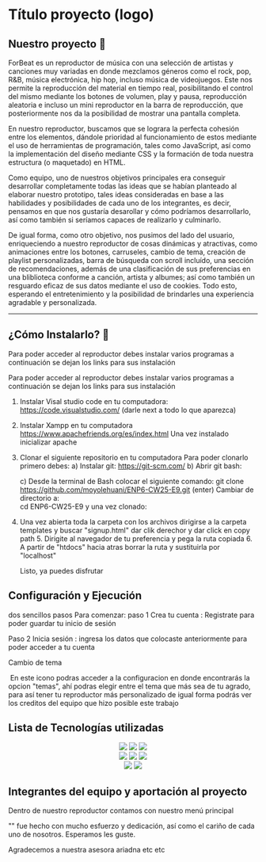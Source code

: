 # <h1> Título proyecto (logo) </h1>

## **Nuestro proyecto** 🎵
ForBeat es un reproductor de música con una selección de artistas y canciones muy variadas en donde mezclamos géneros como el rock, pop, R&B, música electrónica, hip hop, incluso música de videojuegos. Este nos permite la reproducción del material en tiempo real, posibilitando el control del mismo mediante los botones de volumen, play y pausa, reproducción aleatoria e incluso un mini reproductor en la barra de reproducción, que posteriormente nos da la posibilidad de mostrar una pantalla completa. 

En nuestro reproductor, buscamos que se lograra la perfecta cohesión entre los elementos, dándole prioridad al funcionamiento de estos mediante el uso de herramientas de programación, tales como JavaScript, así como la implementación del diseño mediante CSS y la formación de toda nuestra estructura (o maquetado) en HTML. 

Como equipo, uno de nuestros objetivos principales era conseguir desarrollar completamente todas las ideas que se habían planteado al elaborar nuestro prototipo, tales ideas consideradas en base a las habilidades y posibilidades de cada uno de los integrantes, es decir, pensamos en que nos gustaría desarollar y cómo podríamos desarrollarlo, así como también si seríamos capaces de realizarlo y culminarlo. 

De igual forma, como otro objetivo, nos pusimos del lado del usuario, enriqueciendo a nuestro reproductor de cosas dinámicas y atractivas, como animaciones entre los botones, carruseles, cambio de tema, creación de playlist personalizadas, barra de búsqueda con scroll incluído, una sección de recomendaciones, además de una clasificación de sus preferencias en una bliblioteca conforme a canción, artista y albumes; así como también un resguardo eficaz de sus datos mediante el uso de cookies. Todo esto, esperando el entretenimiento y la posibilidad de brindarles una experiencia agradable y personalizada. 

 --- 
 
## **¿Cómo Instalarlo?** 🔧
Para poder acceder al reproductor debes instalar varios programas a continuación se dejan los links para sus instalación

Para poder acceder al reproductor debes instalar varios programas a continuación se dejan los links para sus instalación

1. Instalar Visal studio code en tu computadora: <br>
	https://code.visualstudio.com/ (darle next a todo lo que aparezca)
2. Instalar Xampp en tu computadora <br>
   	https://www.apachefriends.org/es/index.html 
	Una vez instalado inicializar apache 
3. Clonar el siguiente repositorio en tu computadora
 		Para poder clonarlo primero debes: 
	a) Instalar git:
		https://git-scm.com/
	b) Abrir git bash:
	
	c) Desde la terminal de Bash colocar el siguiente comando: 
		git clone https://github.com/moyolehuani/ENP6-CW25-E9.git (enter)
	   Cambiar de directorio a: 		
  			cd ENP6-CW25-E9
		y una vez clonado:
	
4. Una vez abierta toda la carpeta con los archivos dirigirse a la carpeta templates y buscar "signup.html" dar clik derechor y dar click en copy path 
 	5. Dirigite al navegador de tu preferencia y pega la ruta copiada
  	6. A partir de "htdocs"  hacia atras borrar la ruta y sustituirla por "localhost" 
   
   Listo, ya puedes disfrutar 

## Configuración y Ejecución 
dos sencillos pasos 
Para comenzar: 
paso 1 
Crea tu cuenta : Registrate para poder guardar tu inicio de sesión 

Paso 2 
Inicia sesión : ingresa los datos que colocaste anteriormente para poder acceder a tu cuenta 

Cambio de tema 


<img engranaje > En este icono podras acceder a la configuracion en donde encontrarás la opcion "temas", ahí podras elegir entre el tema que más sea de tu agrado, para así tener tu reproductor más personalizado de igual forma podrás ver los creditos del equipo que hizo posible este trabajo 





## Lista de Tecnologías utilizadas 

<p align="center">

  <!-- Languages -->
  <img src="https://img.shields.io/badge/JavaScript-ffd3e2?logo=javascript&logoColor=white&style=flat-square">
  <img src="https://img.shields.io/badge/HTML-c2d4f8?logo=html5&logoColor=white&style=flat-square">
  <img src="https://img.shields.io/badge/CSS-ffebc7?logo=css3&logoColor=white&style=flat-square">

  <br>

  <!-- Tools -->
  <img src="https://img.shields.io/badge/GitHub-d8e2dc?logo=github&logoColor=white&style=flat-square">
  <img src="https://img.shields.io/badge/VSCode-fdc3d9?logo=visualstudiocode&logoColor=white&style=flat-square">
  <img src="https://img.shields.io/badge/XAMPP-f3d1ff?logo=xampp&logoColor=white&style=flat-square">

  <br>

  <!-- APIs -->
  <img src="https://img.shields.io/badge/YouTube_API-ffd3e2?logo=youtube&logoColor=white&style=flat-square">
  <img src="https://img.shields.io/badge/JSON-c2d4f8?logo=json&logoColor=white&style=flat-square">

</p>

## Integrantes del equipo y aportación al proyecto







Dentro de nuestro reproductor contamos con nuestro menú principal



"" fue hecho con mucho esfuerzo y dedicación, así como el cariño de cada uno de nosotros. Esperamos les guste. 

Agradecemos a nuestra asesora ariadna etc etc
